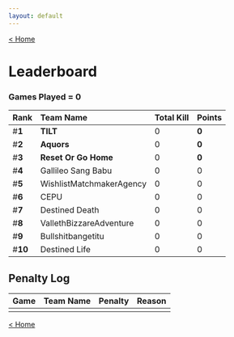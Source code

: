 ```yaml
---
layout: default
---
```


[< Home](https://kanziebub.github.io/SurvivalProtocol/)

# **Leaderboard**

### Games Played = 0

|  Rank  | Team Name             | Total Kill | **Points** |
|:-------|:----------------------|:-----------|:-----------|
| #**1** | **TILT** | 0 | **0** | 
| #**2** | **Aquors** | 0 | **0** | 
| #**3** | **Reset Or Go Home** | 0 | **0** | 
| #**4** | Gallileo Sang Babu | 0 | 0 | 
| #**5** | WishlistMatchmakerAgency | 0 | 0 | 
| #**6** | CEPU | 0 | 0 | 
| #**7** | Destined Death | 0 | 0 | 
| #**8** | VallethBizzareAdventure | 0 | 0 | 
| #**9** | Bullshitbangetitu | 0 | 0 | 
| #**10** | Destined Life | 0 | 0 | 

## Penalty Log

|  Game  | Team Name | Penalty | Reason                |
|:-------|:----------|:--------|:----------------------|
|        |           |         |                       |
    
[< Home](https://kanziebub.github.io/SurvivalProtocol/)
    